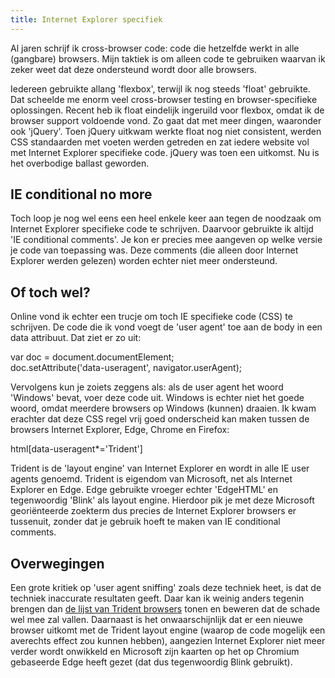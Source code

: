 ```yaml
---
title: Internet Explorer specifiek
---
```


Al jaren schrijf ik cross-browser code: code die hetzelfde werkt in alle (gangbare) browsers. Mijn taktiek is om alleen code te gebruiken waarvan ik zeker weet dat deze ondersteund wordt door alle browsers. 

Iedereen gebruikte allang 'flexbox', terwijl ik nog steeds 'float' gebruikte. Dat scheelde me enorm veel cross-browser testing en browser-specifieke oplossingen. Recent heb ik float eindelijk ingeruild voor flexbox, omdat ik de browser support voldoende vond. Zo gaat dat met meer dingen, waaronder ook 'jQuery'. Toen jQuery uitkwam werkte float nog niet consistent, werden CSS standaarden met voeten werden getreden en zat iedere website vol met Internet Explorer specifieke code. jQuery was toen een uitkomst. Nu is het overbodige ballast geworden. 

## IE conditional no more

Toch loop je nog wel eens een heel enkele keer aan tegen de noodzaak om Internet Explorer specifieke code te schrijven. Daarvoor gebruikte ik altijd 'IE conditional comments'. Je kon er precies mee aangeven op welke versie je code van toepassing was. Deze comments (die alleen door Internet Explorer werden gelezen) worden echter niet meer ondersteund.

## Of toch wel?

Online vond ik echter een trucje om toch IE specifieke code (CSS) te schrijven. De code die ik vond voegt de 'user agent' toe aan de body in een data attribuut. Dat ziet er zo uit: 

var doc = document.documentElement;  
doc.setAttribute('data-useragent', navigator.userAgent);

Vervolgens kun je zoiets zeggens als: als de user agent het woord 'Windows' bevat, voer deze code uit. Windows is echter niet het goede woord, omdat meerdere browsers op Windows (kunnen) draaien. Ik kwam erachter dat deze CSS regel vrij goed onderscheid kan maken tussen de browsers Internet Explorer, Edge, Chrome en Firefox:

html[data-useragent*='Trident']

Trident is de 'layout engine' van Internet Explorer en wordt in alle IE user agents genoemd. Trident is eigendom van Microsoft, net als Internet Explorer en Edge. Edge gebruikte vroeger echter 'EdgeHTML' en tegenwoordig 'Blink' als layout engine. Hierdoor pik je met deze Microsoft georiënteerde zoekterm dus precies de Internet Explorer browsers er tussenuit, zonder dat je gebruik hoeft te maken van IE conditional comments. 

## Overwegingen

Een grote kritiek op 'user agent sniffing' zoals deze techniek heet, is dat de techniek inaccurate resultaten geeft. Daar kan ik weinig anders tegenin brengen dan [de lijst van Trident browsers](https://en.wikipedia.org/wiki/Trident_(software)) tonen en beweren dat de schade wel mee zal vallen. Daarnaast is het onwaarschijnlijk dat er een nieuwe browser uitkomt met de Trident layout engine (waarop de code mogelijk een averechts effect zou kunnen hebben), aangezien Internet Explorer niet meer verder wordt onwikkeld en Microsoft zijn kaarten op het op Chromium gebaseerde Edge heeft gezet (dat dus tegenwoordig Blink gebruikt).